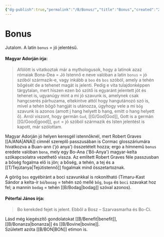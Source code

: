 ```yaml
---
{"dg-publish":true,"permalink":"/B/Bonus/","title":"Bonus","created":"2023-11-21T02:09","updated":"2024-10-24T22:17"}
---
```



# Bonus

Jutalom. A latin `bonus` = jó jelentésű.  

#### Magyar Adorján írja:

> Afölött is vitatkoztak már a mythologusok, hogy a latinok azaz rómaiak Bona-Dea = Jó Istennő e neve valóban a latin `bonus` = jó szóból származik-e, vagy inkább a `boo` és `bos` szóból, amely a tehén bőgését de a tehenet magát is jelenti. Pedig e vita tulajdonképpen tárgytalan, mert hiszen ezen bó szótő is egyaránt jelentett jót és tehenet is, ugyanúgy mint a mi jó szavunk is, amelynek csak hangcserés párhuzama, eltekintve attól hogy hangutánozó szó is, mivel a tehén bőgő hangját is utánozza, úgyhogy vele a mi `bőg` szavunk is azonos (amott j hang helyett b hang, emitt o hang helyett ő). Arról viszont, hogy germán `Gud`, [[G/God\|God]], Gott is a germán [[G/Good\|good]], `gut` = jó szóból származik és Isten jelentést is kapott, már szólottam.  

Magyar Adorján jó helyen keresgél istennőknél, mert Robert Graves [[A/ANA\|ANA]] címnél szereplő passzusában is Cormac glosszáriumára hivatkozva a Buan-ann ('jó anya') összetételt hozza; ergo a hímnemű `bonus` eredete valóban `bona`, mely egy Bo-Ana ('Bő-Anya') magyar-kelta szókapcsolatra vezethető vissza. Az említett Robert Graves féle passzusban a bőség fogalma elő is jön; a bőség, a tehén, a tej és a [[T/Tejútanya\|Tejútistennő]] fogalmak mind összetartoznak.  

A görög `bos` egyébiránt a boci szavunkkal is rokonítható (Timaru-Kast Sándor a kelta-ír `bó`/`booag` = tehén szó mellé `bőg`, `buga` és `boci` szavakat hoz fel; a mannin `bodag` = tehén [[B/Bodag\|bodag]] szóval azonos).  

#### Péterfai János írja:

> Bo kerekded fejet is jelent. Ebből a Bosz – Szarvasmarha és Bo-Ci.  

Lásd még kiegészítő gondolatokat [[B/Benefit\|benefit]], [[B/Bonanza\|bonanza]] és [[B/Bovine\|bovine]].  
Született azóta [[B/BON\|BON]] etimon is.  